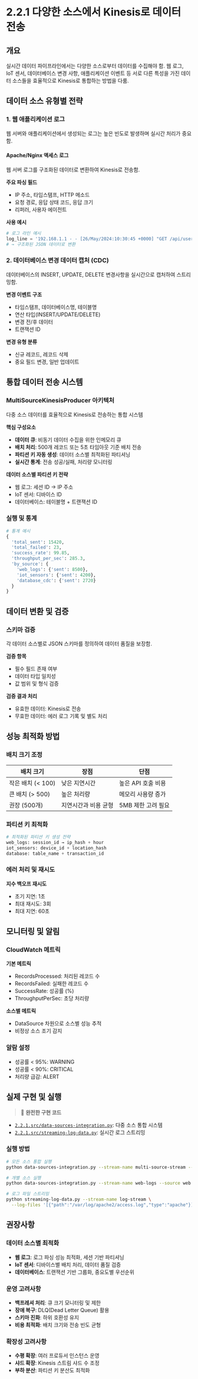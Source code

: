 # 2.2.1 다양한 소스에서 Kinesis로 데이터 전송

## 개요
실시간 데이터 파이프라인에서는 다양한 소스로부터 데이터를 수집해야 함. 웹 로그, IoT 센서, 데이터베이스 변경 사항, 애플리케이션 이벤트 등 서로 다른 특성을 가진 데이터 소스들을 효율적으로 Kinesis로 통합하는 방법을 다룸.

## 데이터 소스 유형별 전략

### 1. 웹 애플리케이션 로그
웹 서버와 애플리케이션에서 생성되는 로그는 높은 빈도로 발생하며 실시간 처리가 중요함.

#### Apache/Nginx 액세스 로그
웹 서버 로그를 구조화된 데이터로 변환하여 Kinesis로 전송함.

**주요 파싱 필드**
* IP 주소, 타임스탬프, HTTP 메소드
* 요청 경로, 응답 상태 코드, 응답 크기
* 리퍼러, 사용자 에이전트

**사용 예시**
```python
# 로그 라인 예시
log_line = '192.168.1.1 - - [26/May/2024:10:30:45 +0000] "GET /api/users HTTP/1.1" 200 1234'
# → 구조화된 JSON 데이터로 변환
```

### 2. 데이터베이스 변경 데이터 캡처 (CDC)
데이터베이스의 INSERT, UPDATE, DELETE 변경사항을 실시간으로 캡처하여 스트리밍함.

**변경 이벤트 구조**
* 타임스탬프, 데이터베이스명, 테이블명
* 연산 타입(INSERT/UPDATE/DELETE)
* 변경 전/후 데이터
* 트랜잭션 ID

**변경 유형 분류**
* 신규 레코드, 레코드 삭제
* 중요 필드 변경, 일반 업데이트

## 통합 데이터 전송 시스템

### MultiSourceKinesisProducer 아키텍처
다중 소스 데이터를 효율적으로 Kinesis로 전송하는 통합 시스템

**핵심 구성요소**
* **데이터 큐**: 비동기 데이터 수집을 위한 인메모리 큐
* **배치 처리**: 500개 레코드 또는 5초 타임아웃 기준 배치 전송
* **파티션 키 자동 생성**: 데이터 소스별 최적화된 파티셔닝
* **실시간 통계**: 전송 성공/실패, 처리량 모니터링

**데이터 소스별 파티션 키 전략**
* 웹 로그: 세션 ID → IP 주소
* IoT 센서: 디바이스 ID
* 데이터베이스: 테이블명 + 트랜잭션 ID

### 실행 및 통계
```python
# 통계 예시
{
  'total_sent': 15420,
  'total_failed': 23,
  'success_rate': 99.85,
  'throughput_per_sec': 285.3,
  'by_source': {
    'web_logs': {'sent': 8500},
    'iot_sensors': {'sent': 4200},
    'database_cdc': {'sent': 2720}
  }
}
```

## 데이터 변환 및 검증

### 스키마 검증
각 데이터 소스별로 JSON 스키마를 정의하여 데이터 품질을 보장함.

**검증 항목**
* 필수 필드 존재 여부
* 데이터 타입 일치성
* 값 범위 및 형식 검증

**검증 결과 처리**
* 유효한 데이터: Kinesis로 전송
* 무효한 데이터: 에러 로그 기록 및 별도 처리

## 성능 최적화 방법

### 배치 크기 조정
| 배치 크기 | 장점 | 단점 |
| --- | --- | --- |
| 작은 배치 (< 100) | 낮은 지연시간 | 높은 API 호출 비용 |
| 큰 배치 (> 500) | 높은 처리량 | 메모리 사용량 증가 |
| 권장 (500개) | 지연시간과 비용 균형 | 5MB 제한 고려 필요 |

### 파티션 키 최적화
```python
# 최적화된 파티션 키 생성 전략
web_logs: session_id → ip_hash + hour
iot_sensors: device_id + location_hash
database: table_name + transaction_id
```

### 에러 처리 및 재시도
**지수 백오프 재시도**
* 초기 지연: 1초
* 최대 재시도: 3회
* 최대 지연: 60초

## 모니터링 및 알림

### CloudWatch 메트릭
**기본 메트릭**
* RecordsProcessed: 처리된 레코드 수
* RecordsFailed: 실패한 레코드 수
* SuccessRate: 성공률 (%)
* ThroughputPerSec: 초당 처리량

**소스별 메트릭**
* DataSource 차원으로 소스별 성능 추적
* 비정상 소스 조기 감지

### 알람 설정
* 성공률 < 95%: WARNING
* 성공률 < 90%: CRITICAL
* 처리량 급감: ALERT

## 실제 구현 및 실행

> 📁 **완전한 구현 코드**
* [`2.2.1.src/data-sources-integration.py`](2.2.1.src/data-sources-integration.py): 다중 소스 통합 시스템
* [`2.2.1.src/streaming-log-data.py`](2.2.1.src/streaming-log-data.py): 실시간 로그 스트리밍

### 실행 방법
```bash
# 모든 소스 통합 실행
python data-sources-integration.py --stream-name multi-source-stream --duration 300

# 개별 소스 실행
python data-sources-integration.py --stream-name web-logs --source web --duration 300

# 로그 파일 스트리밍
python streaming-log-data.py --stream-name log-stream \
  --log-files '[{"path":"/var/log/apache2/access.log","type":"apache"}]'
```

## 권장사항

### 데이터 소스별 최적화
* **웹 로그**: 로그 파싱 성능 최적화, 세션 기반 파티셔닝
* **IoT 센서**: 디바이스별 배치 처리, 데이터 품질 검증
* **데이터베이스**: 트랜잭션 기반 그룹화, 중요도별 우선순위

### 운영 고려사항
* **백프레셔 처리**: 큐 크기 모니터링 및 제한
* **장애 복구**: DLQ(Dead Letter Queue) 활용
* **스키마 진화**: 하위 호환성 유지
* **비용 최적화**: 배치 크기와 전송 빈도 균형

### 확장성 고려사항
* **수평 확장**: 여러 프로듀서 인스턴스 운영
* **샤드 확장**: Kinesis 스트림 샤드 수 조정
* **부하 분산**: 파티션 키 분산도 최적화
